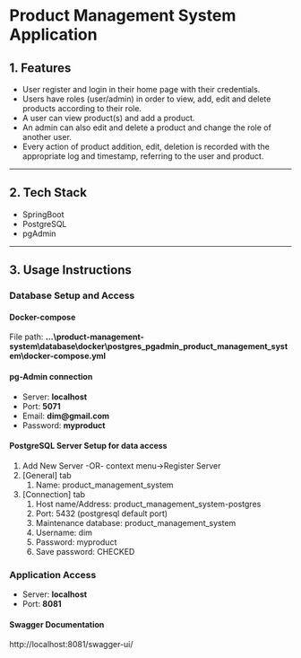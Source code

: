 # Product Management System Application

## 1. Features
- User register and login in their home page with their credentials.
- Users have roles (user/admin) in order to view, add, edit and delete products according to their role.
- A user can view product(s) and add a product.
- An admin can also edit and delete a product and change the role of another user.
- Every action of product addition, edit, deletion is recorded with the appropriate log and timestamp, referring to the user and product.

---

## 2. Tech Stack
- SpringBoot
- PostgreSQL
- pgAdmin

---

## 3. Usage Instructions

### Database Setup and Access

#### Docker-compose
File path: __...\product-management-system\database\docker\postgres_pgadmin_product_management_system\docker-compose.yml__

#### pg-Admin connection
- Server: __localhost__  
- Port: __5071__  
- Email: __dim@gmail.com__  
- Password: __myproduct__  

#### PostgreSQL Server Setup for data access
1. Add New Server -OR- context menu->Register Server
2. [General] tab
   1. Name: product_management_system
3. [Connection] tab
   1. Host name/Address: product_management_system-postgres
   2. Port: 5432 (postgresql default port)
   3. Maintenance database: product_management_system
   4. Username: dim
   5. Password: myproduct
   6. Save password: CHECKED

### Application Access
- Server: __localhost__  
- Port: __8081__  

#### Swagger Documentation
http://localhost:8081/swagger-ui/